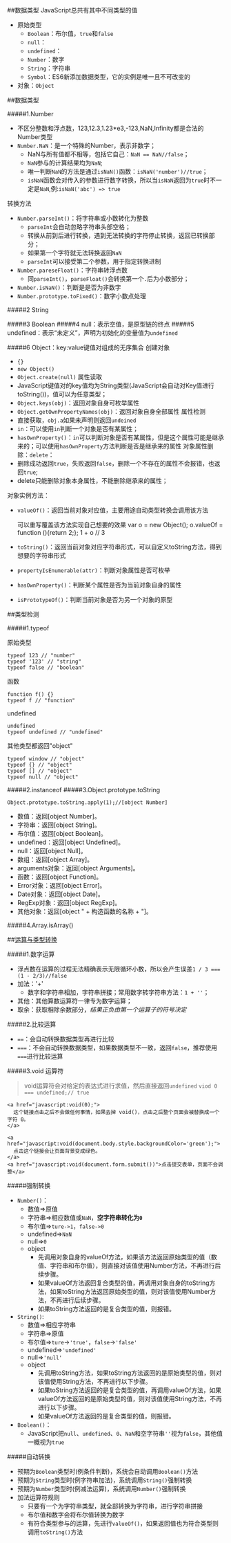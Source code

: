 
##数据类型
JavaScript总共有其中不同类型的值

+ 原始类型
    * `Boolean`：布尔值，`true`和`false`
    * `null`：
    * `undefined`：
    * `Number`：数字
    * `String`：字符串
    * `Symbol`：ES6新添加数据类型，它的实例是唯一且不可改变的
+ 对象：`Object`


##数据类型

#####1.Number
+ 不区分整数和浮点数，123,12.3,1.23*e3,-123,NaN,Infinity都是合法的Number类型
+ `Number.NaN`：是一个特殊的Number，表示非数字；
    - NaN与所有值都不相等，包括它自己：`NaN == NaN//false`；
    - `NaN`参与的计算结果均为`NaN`;
    - 唯一判断`NaN`的方法是通过`isNaN()`函数：`isNaN('number')//true`；
    - `isNaN`函数会对传入的参数进行数字转换，所以当`isNaN`返回为`true`时不一定是`NaN`,例:`isNaN('abc') => true`

转换方法
+ `Number.parseInt()`：将字符串或小数转化为整数
    * `parseInt`会自动忽略字符串头部空格；
    * 转换从前到后进行转换，遇到无法转换的字符停止转换，返回已转换部分；
    * 如果第一个字符就无法转换返回`NaN`
    * `parseInt`可以接受第二个参数，用于指定转换进制
+ `Number.pareseFloat()`：字符串转浮点数
    * 同`parseInt()`，`parseFloat()`会转换第一个`.`后为小数部分；
+ `Number.isNaN()`：判断是是否为非数字
+ `Number.prototype.toFixed()`：数字小数点处理


#####2 String

#####3 Boolean
#####4 null：表示空值，是原型链的终点
#####5 undefined：表示“未定义”，声明为初始化的变量值为`undefined`

#####6 Object：key:value键值对组成的无序集合
创建对象
+ `{}`
+ `new Object()`
+ `Object.create(null)`
属性读取
+ JavaScript键值对的key值均为String类型(JavaScript会自动对Key值进行toString())，值可以为任意类型；
+ `Object.keys(obj)`：返回对象自身可枚举属性
+ `Object.getOwnPropertyNames(obj)`：返回对象自身全部属性
属性检测
+ 直接获取，`obj.a`如果未声明则返回`undeined`
+ `in`：可以使用`in`判断一个对象是否有某属性；
+ `hasOwnProperty()`：`in`可以判断对象是否有某属性，但是这个属性可能是继承来的；可以使用`hasOwnProperty`方法判断是否是继承来的属性
对象属性删除：`delete`：
+ 删除成功返回`true`，失败返回`false`，删除一个不存在的属性不会报错，也返回`true`;
+ delete只能删除对象本身属性，不能删除继承来的属性；

对象实例方法：
+ `valueOf()`：返回当前对象对应值，主要用途自动类型转换会调用该方法

    可以重写覆盖该方法实现自己想要的效果
    var o = new Object();
    o.valueOf = function (){return 2;};
    1 + o // 3

+ `toString()`：返回当前对象对应字符串形式，可以自定义toString方法，得到想要的字符串形式
+ `propertyIsEnumerable(attr)`：判断对象属性是否可枚举
+ `hasOwnProperty()`：判断某个属性是否为当前对象自身的属性
+ `isPrototypeOf()`：判断当前对象是否为另一个对象的原型



##类型检测

#####1.typeof

原始类型

    typeof 123 // "number"
    typeof '123' // "string"
    typeof false // "boolean"

函数

    function f() {}
    typeof f // "function"

undefined

    undefined
    typeof undefined // "undefined"

其他类型都返回"object"

    typeof window // "object"
    typeof {} // "object"
    typeof [] // "object"
    typeof null // "object"

#####2.instanceof
#####3.Object.prototype.toString

    Object.prototype.toString.apply(1);//[object Number]

+ 数值：返回[object Number]。
+ 字符串：返回[object String]。
+ 布尔值：返回[object Boolean]。
+ undefined：返回[object Undefined]。
+ null：返回[object Null]。
+ 数组：返回[object Array]。
+ arguments对象：返回[object Arguments]。
+ 函数：返回[object Function]。
+ Error对象：返回[object Error]。
+ Date对象：返回[object Date]。
+ RegExp对象：返回[object RegExp]。
+ 其他对象：返回[object " + 构造函数的名称 + "]。

#####4.Array.isArray()

##[运算与类型转换](http://javascript.ruanyifeng.com/grammar/conversion.html)

#####1.数字运算

+ 浮点数在运算的过程无法精确表示无限循环小数，所以会产生误差`1 / 3 === (1 - 2/3)//false`
+ 加法：'+'
    * 数字和字符串相加，字符串拼接；常用数字转字符串方法：`1 + ''`；
+ 其他：其他算数运算符一律专为数字运算；
+ 取余：获取相除余数部分，*结果正负由第一个运算子的符号决定*

#####2.比较运算

+ `==`：会自动转换数据类型再进行比较
+ `===`：不会自动转换数据类型，如果数据类型不一致，返回`false`，推荐使用`===`进行比较运算

#####3.void 运算符
> void运算符会对给定的表达式进行求值，然后直接返回`undefined`
> `viod 0 === undefined;// true`

    <a href="javascript:void(0);">
      这个链接点击之后不会做任何事情，如果去掉 void()，点击之后整个页面会被替换成一个字符 0。
    </a>

    <a href="javascript:void(document.body.style.backgroundColor='green');">
      点击这个链接会让页面背景变成绿色。
    </a>
    <a href="javascript:void(document.form.submit())">点击提交表单，页面不会调整</a>

#####强制转换
+ `Number()`：
    * 数值=>原值
    * 字符串=>相应数值或`NaN`，**空字符串转化为`0`**
    * 布尔值=>`ture->1`，`false->0`
    * undefined=>`NaN`
    * null=>`0`
    * object
        - 先调用对象自身的valueOf方法，如果该方法返回原始类型的值（数值、字符串和布尔值），则直接对该值使用Number方法，不再进行后续步骤。
        - 如果valueOf方法返回复合类型的值，再调用对象自身的toString方法，如果toString方法返回原始类型的值，则对该值使用Number方法，不再进行后续步骤。
        - 如果toString方法返回的是复合类型的值，则报错。
+ `String()`:
    * 数值=>相应字符串
    * 字符串=>原值
    * 布尔值=>`ture`->`'true'`，`false`->`'false'`
    * undefined=>`'undefined'`
    * null=>`'null'`
    * object
        - 先调用toString方法，如果toString方法返回的是原始类型的值，则对该值使用String方法，不再进行以下步骤。
        - 如果toString方法返回的是复合类型的值，再调用valueOf方法，如果valueOf方法返回的是原始类型的值，则对该值使用String方法，不再进行以下步骤。
        - 如果valueOf方法返回的是复合类型的值，则报错。
+ `Boolean()`：
    * JavaScript把`null`、`undefined`、`0`、`NaN`和空字符串`''`视为`false`，其他值一概视为`true`

#####自动转换
+ 预期为`Boolean`类型时(例条件判断)，系统会自动调用`Boolean()`方法
+ 预期为`String`类型时(例字符串加法)，系统调用`String()`强制转换
+ 预期为`Number`类型时(例减法运算)，系统调用`Number()`强制转换
+ 加法运算符规则
    * 只要有一个为字符串类型，就全部转换为字符串，进行字符串拼接
    * 布尔值和数字会将布尔值转换为数字
    * 有符合类型参与的运算，先进行`valueOf()`，如果返回值也为符合类型则调用`toString()`方法

